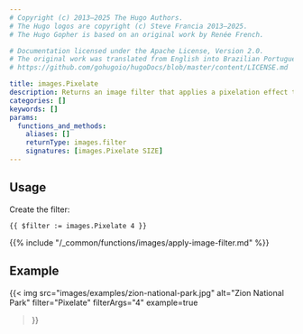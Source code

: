 ```yaml
---
# Copyright (c) 2013–2025 The Hugo Authors.
# The Hugo logos are copyright (c) Steve Francia 2013–2025.
# The Hugo Gopher is based on an original work by Renée French.

# Documentation licensed under the Apache License, Version 2.0.
# The original work was translated from English into Brazilian Portuguese.
# https://github.com/gohugoio/hugoDocs/blob/master/content/LICENSE.md

title: images.Pixelate
description: Returns an image filter that applies a pixelation effect to an image.
categories: []
keywords: []
params:
  functions_and_methods:
    aliases: []
    returnType: images.filter
    signatures: [images.Pixelate SIZE]
---
```


## Usage

Create the filter:

```go-html-template
{{ $filter := images.Pixelate 4 }}
```

{{% include "/_common/functions/images/apply-image-filter.md" %}}

## Example

{{< img
  src="images/examples/zion-national-park.jpg"
  alt="Zion National Park"
  filter="Pixelate"
  filterArgs="4"
  example=true
>}}
